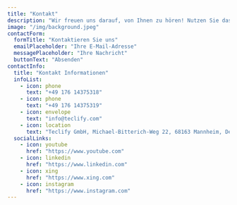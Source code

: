 ```yaml
---
title: "Kontakt"
description: "Wir freuen uns darauf, von Ihnen zu hören! Nutzen Sie das untenstehende Formular oder unsere Kontaktinformationen, um uns zu erreichen."
image: "/img/background.jpeg"
contactForm:
  formTitle: "Kontaktieren Sie uns"
  emailPlaceholder: "Ihre E-Mail-Adresse"
  messagePlaceholder: "Ihre Nachricht"
  buttonText: "Absenden"
contactInfo:
  title: "Kontakt Informationen"
  infoList:
    - icon: phone
      text: "+49 176 14375318"
    - icon: phone
      text: "+49 176 14375319"
    - icon: envelope
      text: "info@teclify.com"
    - icon: location
      text: "Teclify GmbH, Michael-Bitterich-Weg 22, 68163 Mannheim, Deutschland"
  socialLinks:
    - icon: youtube
      href: "https://www.youtube.com"
    - icon: linkedin
      href: "https://www.linkedin.com"
    - icon: xing
      href: "https://www.xing.com"
    - icon: instagram
      href: "https://www.instagram.com"
---
```

